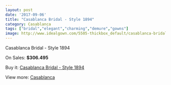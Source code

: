 ```yaml
---
layout: post
date: '2017-09-06'
title: "Casablanca Bridal - Style 1894"
category: Casablanca
tags: ["bridal","elegant","charming","demure","gowns"]
image: http://www.idealgown.com/5505-thickbox_default/casablanca-bridal-style-1894.jpg
---
```

Casablanca Bridal - Style 1894

On Sales: **$306.495**
<a href="https://www.idealgown.com/en/casablanca/2418-casablanca-bridal-style-1894.html"><amp-img layout="responsive" width="600" height="600" src="//www.idealgown.com/5505-thickbox_default/casablanca-bridal-style-1894.jpg" alt="Casablanca Bridal - Style 1894 0" /></a>
<a href="https://www.idealgown.com/en/casablanca/2418-casablanca-bridal-style-1894.html"><amp-img layout="responsive" width="600" height="600" src="//www.idealgown.com/5507-thickbox_default/casablanca-bridal-style-1894.jpg" alt="Casablanca Bridal - Style 1894 1" /></a>
<a href="https://www.idealgown.com/en/casablanca/2418-casablanca-bridal-style-1894.html"><amp-img layout="responsive" width="600" height="600" src="//www.idealgown.com/5506-thickbox_default/casablanca-bridal-style-1894.jpg" alt="Casablanca Bridal - Style 1894 2" /></a>

Buy it: [Casablanca Bridal - Style 1894](https://www.idealgown.com/en/casablanca/2418-casablanca-bridal-style-1894.html "Casablanca Bridal - Style 1894")

View more: [Casablanca](https://www.idealgown.com/en/31-casablanca "Casablanca")